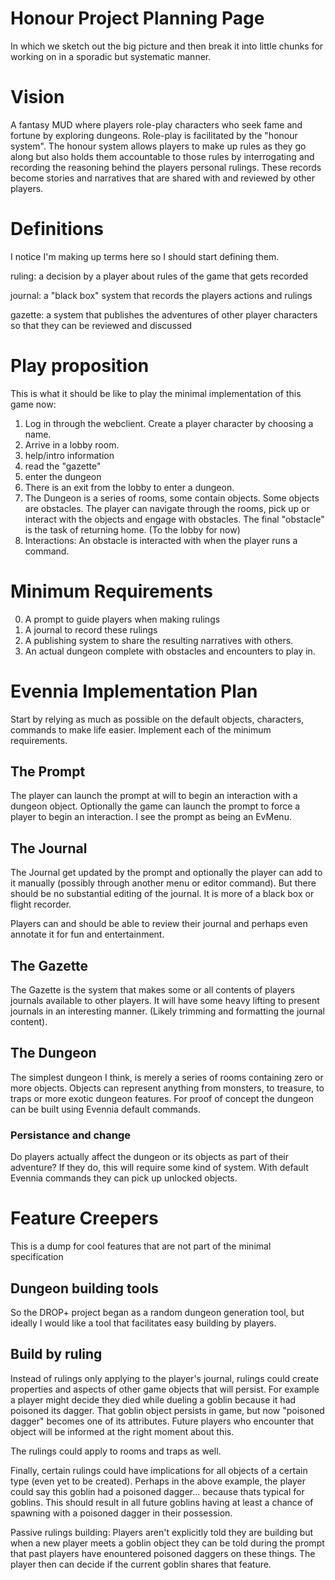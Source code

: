 # Honour Project Planning Page
In which we sketch out the big picture and then break it into little chunks for working on in a sporadic but systematic manner. 

# Vision
A fantasy MUD where players role-play characters who seek fame and fortune by
exploring dungeons. Role-play is facilitated by the "honour system". The honour
system allows players to make up rules as they go along but also holds them
accountable to those rules by interrogating and recording the reasoning behind
the players personal rulings. These records become stories and narratives that 
are shared with and reviewed by other players. 

# Definitions
I notice I'm making up terms here so I should start defining them.

ruling: a decision by a player about rules of the game that gets recorded

journal:  a "black box" system that records the players actions and rulings

gazette: a system that publishes the adventures of other player characters so 
    that they can be reviewed and discussed


# Play proposition
This is what it should be like to play the minimal implementation of this game
now: 
1. Log in through the webclient. Create a player character by choosing a name.
1. Arrive in a lobby room.
  1. help/intro information
  1. read the "gazette"
  1. enter the dungeon
1. There is an exit from the lobby to enter a dungeon. 
1. The Dungeon is a series of rooms, some contain objects. Some objects are
   obstacles. The player can navigate through the rooms, pick up or interact
   with the objects and engage with obstacles. The final "obstacle" is the
   task of returning home. (To the lobby for now)
1. Interactions:
    An obstacle is interacted with when the player runs a command. 

# Minimum Requirements
0. A prompt to guide players when making rulings
0. A journal to record these rulings
0. A publishing system to share the resulting narratives with others.
0. An actual dungeon complete with obstacles and encounters to play in.

# Evennia Implementation Plan
Start by relying as much as possible on the default objects, characters,
commands to make life easier. Implement each of the minimum requirements.

## The Prompt
The player can launch the prompt at will to begin an interaction with a dungeon
object. Optionally the game can launch the prompt to force a player to begin an
interaction. I see the prompt as being an EvMenu. 

## The Journal
The Journal get updated by the prompt and optionally the player can add to it
manually (possibly through another menu or editor command). But there should be
no substantial editing of the journal. It is more of a black box or flight
recorder.

Players can and should be able to review their journal and perhaps even annotate
it for fun and entertainment.

## The Gazette
The Gazette is the system that makes some or all contents of players journals
available to other players. It will have some heavy lifting to present journals
in an interesting manner. (Likely trimming and formatting the journal content).

## The Dungeon
The simplest dungeon I think, is merely a series of rooms containing zero or
more objects. Objects can represent anything from monsters, to treasure, to
traps or more exotic dungeon features. For proof of concept the dungeon can be
built using Evennia default commands. 

### Persistance and change
Do players actually affect the dungeon or its objects as part of their
adventure? If they do, this will require some kind of system. With default
Evennia commands they can pick up unlocked objects. 

# Feature Creepers
This is a dump for cool features that are not part of the minimal specification

## Dungeon building tools
So the DROP+ project began as a random dungeon generation tool, but ideally I
would like a tool that facilitates easy building by players.

## Build by ruling
Instead of rulings only applying to the player's journal, rulings could create
properties and aspects of other game objects that will persist. For example a
player might decide they died while dueling a goblin because it had poisoned its
dagger. That goblin object persists in game, but now "poisoned dagger" becomes
one of its attributes. Future players who encounter that object will be informed
at the right moment about this.  

The rulings could apply to rooms and traps as well. 

Finally, certain rulings could have implications for all objects of a certain
type (even yet to be created). Perhaps in the above example, the player could
say this goblin had a poisoned dagger... because thats typical for goblins.
This should result in all future goblins having at least a chance of spawning
with a poisoned dagger in their possession. 

Passive rulings building: Players aren't explicitly told they are building but
when a new player meets a goblin object they can be told during the prompt that
past players have enountered poisoned daggers on these things. The player then
can decide if the current goblin shares that feature.
